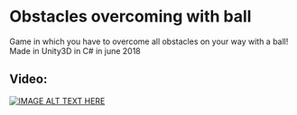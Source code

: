 # Obstacles overcoming with ball

Game in which you have to overcome all obstacles on your way with a ball!  
Made in Unity3D in C# in june 2018

## Video:

[![IMAGE ALT TEXT HERE](https://img.youtube.com/vi/ls4NgC5_TdM/0.jpg)](https://youtu.be/ls4NgC5_TdM)
